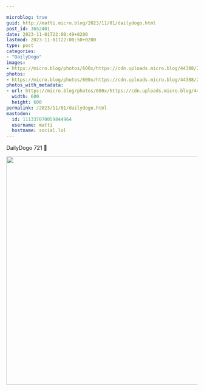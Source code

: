 ```yaml
---

microblog: true
guid: http://matti.micro.blog/2023/11/01/dailydogo.html
post_id: 3652401
date: 2023-11-01T22:00:49+0200
lastmod: 2023-11-01T22:00:50+0200
type: post
categories:
- "DailyDogo"
images:
- https://micro.blog/photos/600x/https://cdn.uploads.micro.blog/44388/2023/732d87ce57194166b9fe2c930865dfc6.jpg
photos:
- https://micro.blog/photos/600x/https://cdn.uploads.micro.blog/44388/2023/732d87ce57194166b9fe2c930865dfc6.jpg
photos_with_metadata:
- url: https://micro.blog/photos/600x/https://cdn.uploads.micro.blog/44388/2023/732d87ce57194166b9fe2c930865dfc6.jpg
  width: 600
  height: 600
permalink: /2023/11/01/dailydogo.html
mastodon:
  id: 111337070059844964
  username: matti
  hostname: social.lol
---
```

DailyDogo 721 🐶

<img src="/media/uploads/2023/732d87ce57194166b9fe2c930865dfc6.jpg" width="600" height="600" alt="" />
